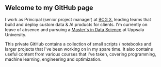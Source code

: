 ## Welcome to my GitHub page

I work as Principal (senior project manager) at [BCG X](https://www.bcg.com/x), leading teams that build and deploy custom data & AI products for clients. I'm currently on leave of absence and pursuing a [Master's in Data Science](https://www.uu.se/en/study/programme/masters-programme-data-science-machine-learning-and-statistics) at Uppsala University.

This private GitHub contains a collection of small scripts / notebooks and larger projects that I've been working on in my spare time. It also contains useful content from various courses that I've taken, covering programming, machine learning, engineering and optimization.

<!--
**j-nystrom/j-nystrom** is a ✨ _special_ ✨ repository because its `README.md` (this file) appears on your GitHub profile.

Here are some ideas to get you started:

- 🔭 I’m currently working on ...
- 🌱 I’m currently learning ...
- 👯 I’m looking to collaborate on ...
- 🤔 I’m looking for help with ...
- 💬 Ask me about ...
- 📫 How to reach me: ...
- 😄 Pronouns: ...
- ⚡ Fun fact: ...
-->
